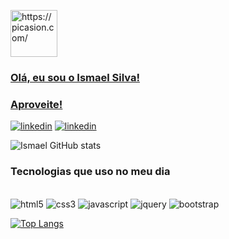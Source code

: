 <a href="https://picasion.com/"><img src="https://i.picasion.com/pic92/5dbceaa1a843194de21c0262ce5be306.gif" width="75" height="75" border="0" alt="https://picasion.com/" />

### Olá, eu sou o Ismael Silva!
### Aproveite!

<div>
  <a href="https://www.linkedin.com/in/ismael-santos-b8b69b229/" target="_blank"><img alt="linkedin" src="https://img.shields.io/badge/LinkedIn-0077B5?style=for-the-badge&logo=linkedin&logoColor=white"></a>
  <a href="mailto:ismaelsilvafn@gmail.com" target="_blank"> <img alt="linkedin" src="https://img.shields.io/badge/Gmail-D14836?style=for-the-badge&logo=gmail&logoColor=white"></a>
</div>

![Ismael GitHub stats](https://github-readme-stats.vercel.app/api?username=ismaelsilvas&show_icons=true&theme=tokyonight)

### Tecnologias que uso no meu dia

<div><br>
    <img  alt="html5" src="https://img.shields.io/badge/HTML5-E34F26?style=for-the-badge&logo=html5&logoColor=white">
    <img  alt="css3" src="https://img.shields.io/badge/CSS3-1572B6?style=for-the-badge&logo=css3&logoColor=white">
    <img  alt="javascript" src="https://img.shields.io/badge/JavaScript-F7DF1E?style=for-the-badge&logo=javascript&logoColor=black">
    <img  alt="jquery" src="https://img.shields.io/badge/jQuery-0769AD?style=for-the-badge&logo=jquery&logoColor=white">
    <img  alt="bootstrap" src="https://img.shields.io/badge/Bootstrap-563D7C?style=for-the-badge&logo=bootstrap&logoColor=white"
  <br>
</div>

[![Top Langs](https://github-readme-stats.vercel.app/api/top-langs/?username=ismaelsilvas&layout=compact)](https://github.com/ismaelsilvas/github-readme-stats)

